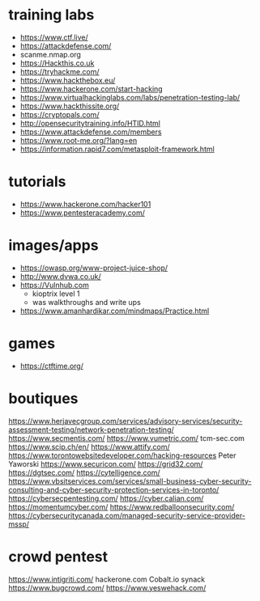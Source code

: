 # training labs
- https://www.ctf.live/
- https://attackdefense.com/
- scanme.nmap.org
- https://Hackthis.co.uk
- https://tryhackme.com/
- https://www.hackthebox.eu/
- https://www.hackerone.com/start-hacking
- https://www.virtualhackinglabs.com/labs/penetration-testing-lab/
- https://www.hackthissite.org/
- https://cryptopals.com/
- http://opensecuritytraining.info/HTID.html
- https://www.attackdefense.com/members
- https://www.root-me.org/?lang=en
- https://information.rapid7.com/metasploit-framework.html


# tutorials
- https://www.hackerone.com/hacker101
- https://www.pentesteracademy.com/

# images/apps
- https://owasp.org/www-project-juice-shop/
- http://www.dvwa.co.uk/
- https://Vulnhub.com
  - kioptrix level 1 
  - was walkthroughs and write ups
- https://www.amanhardikar.com/mindmaps/Practice.html

# games
- https://ctftime.org/

# boutiques
https://www.herjavecgroup.com/services/advisory-services/security-assessment-testing/network-penetration-testing/
https://www.secmentis.com/
https://www.vumetric.com/
tcm-sec.com
https://www.scip.ch/en/
https://www.attify.com/
https://www.torontowebsitedeveloper.com/hacking-resources
Peter Yaworski
https://www.securicon.com/
https://grid32.com/
https://dgtsec.com/
https://cytelligence.com/
https://www.vbsitservices.com/services/small-business-cyber-security-consulting-and-cyber-security-protection-services-in-toronto/
https://cybersecpentesting.com/
https://cyber.calian.com/
https://momentumcyber.com/
https://www.redballoonsecurity.com/
https://cybersecuritycanada.com/managed-security-service-provider-mssp/

# crowd pentest
https://www.intigriti.com/
hackerone.com
Cobalt.io
synack
https://www.bugcrowd.com/
https://www.yeswehack.com/